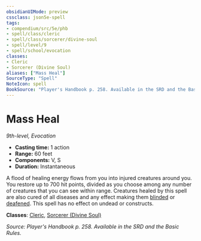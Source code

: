 ```yaml
---
obsidianUIMode: preview
cssclass: json5e-spell
tags:
- compendium/src/5e/phb
- spell/class/cleric
- spell/class/sorcerer/divine-soul
- spell/level/9
- spell/school/evocation
classes:
- Cleric
- Sorcerer (Divine Soul)
aliases: ["Mass Heal"]
SourceType: "Spell"
NoteIcon: spell
BookSource: "Player's Handbook p. 258. Available in the SRD and the Basic Rules."
---
```

# Mass Heal
*9th-level, Evocation*  

- **Casting time:** 1 action
- **Range:** 60 feet
- **Components:** V, S
- **Duration:** Instantaneous

A flood of healing energy flows from you into injured creatures around you. You restore up to 700 hit points, divided as you choose among any number of creatures that you can see within range. Creatures healed by this spell are also cured of all diseases and any effect making them [blinded](/2-Mechanics/CLI/rules/conditions.md#blinded) or [deafened](/2-Mechanics/CLI/rules/conditions.md#deafened). This spell has no effect on undead or constructs.

**Classes**: [Cleric](/2-Mechanics/CLI/classes/cleric.md), [Sorcerer (Divine Soul)](/2-Mechanics/CLI/classes/sorcerer-divine-soul-xge.md)

*Source: Player's Handbook p. 258. Available in the SRD and the Basic Rules.*